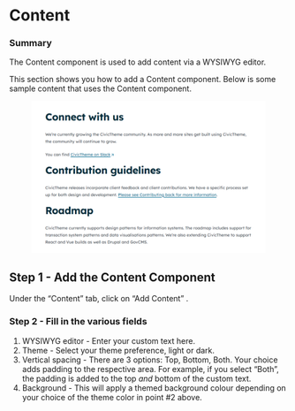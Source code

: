 # Content

### Summary

The Content component is used to add content via a WYSIWYG editor.

This section shows you how to add a Content component. Below is some sample content that uses the Content component.

<figure><img src="../../../.gitbook/assets/image (14).png" alt=""><figcaption></figcaption></figure>

## Step 1 - Add the Content Component <a href="#contentcomponent-step1-addthecontentcomponent" id="contentcomponent-step1-addthecontentcomponent"></a>

Under the “Content” tab, click on “Add Content” .

### Step 2 - Fill in the various fields <a href="#contentcomponent-step2-fillinthevariousfields" id="contentcomponent-step2-fillinthevariousfields"></a>

1. WYSIWYG editor - Enter your custom text here.
2. Theme - Select your theme preference, light or dark.
3. Vertical spacing - There are 3 options: Top, Bottom, Both. Your choice adds padding to the respective area. For example, if you select “Both”, the padding is added to the top _and_ bottom of the custom text.
4. Background - This will apply a themed background colour depending on your choice of the theme color in point #2 above.
